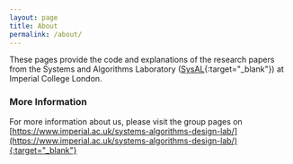 ```yaml
---
layout: page
title: About
permalink: /about/
---
```


These pages provide the code and explanations of the research papers from the Systems and Algorithms Laboratory ([SysAL](https://www.imperial.ac.uk/ImperialSysAL/){:target="_blank"}) at Imperial College London.

### More Information

For more information about us, please visit the group pages on [https://www.imperial.ac.uk/systems-algorithms-design-lab/](https://www.imperial.ac.uk/systems-algorithms-design-lab/){:target="_blank"}
